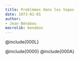 ```yaml
---
title: Problèmes dans les topos
date: 1973-01-01
author:
- Jean Bénabou
macrolib: benabou
---
```


@include{000L}

@include{0000}
@include{000A}
